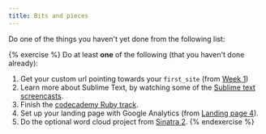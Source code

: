 ```yaml
---
title: Bits and pieces
---
```


Do one of the things you haven't yet done from the following list:

{% exercise %}
Do at least **one** of the following (that you haven't done already):
1. Get your custom url pointing towards your `first_site` (from [Week 1](/hmwk2))
2. Learn more about Sublime Text, by watching some of the [Sublime text screencasts](https://tutsplus.com/course/improve-workflow-in-sublime-text-2/).
3. Finish the [codecademy Ruby track](http://www.codecademy.com/tracks/ruby).
4. Set up your landing page with Google Analytics (from [Landing page 4](/lp4)).
5. Do the optional word cloud project from [Sinatra 2](/sinatra2).
{% endexercise %}